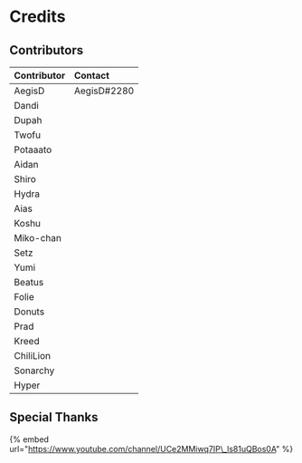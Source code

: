 # Credits

## Contributors

| Contributor | Contact |
| :--- | :--- |
| AegisD | AegisD\#2280 |
| Dandi |  |
| Dupah |  |
| Twofu |  |
| Potaaato |  |
| Aidan |  |
| Shiro |  |
| Hydra |  |
| Aias |  |
| Koshu |  |
| Miko-chan |  |
| Setz |  |
| Yumi |  |
| Beatus |  |
| Folie |  |
| Donuts |  |
| Prad |  |
| Kreed |  |
| ChiliLion |  |
| Sonarchy |  |
| Hyper |  |

## Special Thanks

{% embed url="https://www.youtube.com/channel/UCe2MMiwq7IP\_ls81uQBos0A" %}



